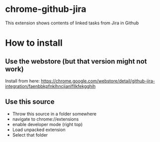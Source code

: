 # chrome-github-jira
This extension shows contents of linked tasks from Jira in Github

# How to install

## Use the webstore (but that version might not work)

Install from here: https://chrome.google.com/webstore/detail/github-jira-integration/faenbbkpfnklhncjianlfllkfekgghih

## Use this source

- Throw this source in a folder somewhere
- navigate to chrome://extensions
- enable developer mode (right top)
- Load unpacked extension
- Select that folder